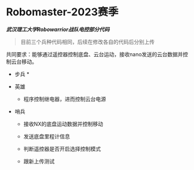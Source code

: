 # Robomaster-2023赛季
***武汉理工大学Robowarrior战队电控部分代码***

> 目前三个兵种代码相同，后续在修改各自的代码后分别上传

共同要求：能够通过遥控器控制底盘、云台运动，接收nano发送的云台数据并控制云台移动。

* 步兵
  * 

* 英雄
  * 程序控制继电器，进而控制云台电源
* 哨兵
  * 接收NX的底盘运动数据并控制移动
  * 发送底盘里程计信息
  * 判断遥控器是否开启选择控制模式

  * 跟新上传测试